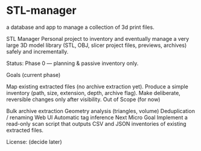 # STL-manager
a database and app to manage a collection of 3d print files.

STL Manager
Personal project to inventory and eventually manage a very large 3D model library (STL, OBJ, slicer project files, previews, archives) safely and incrementally.

Status: Phase 0 — planning & passive inventory only.

Goals (current phase)

Map existing extracted files (no archive extraction yet).
Produce a simple inventory (path, size, extension, depth, archive flag).
Make deliberate, reversible changes only after visibility.
Out of Scope (for now)

Bulk archive extraction
Geometry analysis (triangles, volume)
Deduplication / renaming
Web UI
Automatic tag inference
Next Micro Goal Implement a read-only scan script that outputs CSV and JSON inventories of existing extracted files.

License: (decide later)
